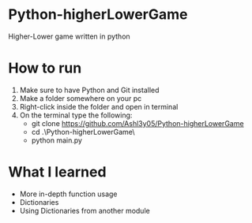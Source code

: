 ﻿# Python-higherLowerGame
 Higher-Lower game written in python

# How to run
1. Make sure to have Python and Git installed
2. Make a folder somewhere on your pc
3. Right-click inside the folder and open in terminal
4. On the terminal type the following:
     - git clone https://github.com/Ashl3y05/Python-higherLowerGame
     - cd .\Python-higherLowerGame\
     - python main.py

# What I learned
- More in-depth function usage
- Dictionaries
- Using Dictionaries from another module
